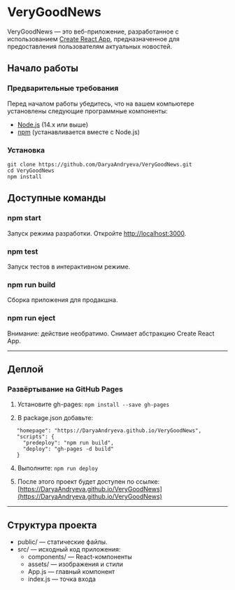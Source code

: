 # VeryGoodNews

VeryGoodNews — это веб-приложение, разработанное с использованием [Create React App](https://create-react-app.dev/), предназначенное для предоставления пользователям актуальных новостей.

## Начало работы

### Предварительные требования

Перед началом работы убедитесь, что на вашем компьютере установлены следующие программные компоненты:

- [Node.js](https://nodejs.org/) (14.x или выше)
- [npm](https://www.npmjs.com/) (устанавливается вместе с Node.js)

### Установка

```
git clone https://github.com/DaryaAndryeva/VeryGoodNews.git
cd VeryGoodNews
npm install
```

## Доступные команды

### npm start

Запуск режима разработки. Откройте [http://localhost:3000](http://localhost:3000).

### npm test

Запуск тестов в интерактивном режиме.

### npm run build

Сборка приложения для продакшна.

### npm run eject

Внимание: действие необратимо. Снимает абстракцию Create React App.

---

## Деплой

### Развёртывание на GitHub Pages

1. Установите gh-pages:
   `npm install --save gh-pages`
   
2. В package.json добавьте:
```
   "homepage": "https://DaryaAndryeva.github.io/VeryGoodNews",
   "scripts": {
     "predeploy": "npm run build",
     "deploy": "gh-pages -d build"
   }
```


4. Выполните:
`npm run deploy`
   

5. После этого проект будет доступен по ссылке:  
   [https://DaryaAndryeva.github.io/VeryGoodNews](https://DaryaAndryeva.github.io/VeryGoodNews)

---

## Структура проекта

- public/ — статические файлы.
- src/ — исходный код приложения:
  - components/ — React-компоненты
  - assets/ — изображения и стили
  - App.js — главный компонент
  - index.js — точка входа
